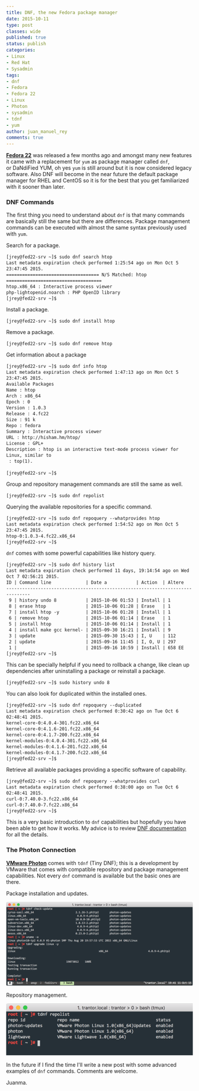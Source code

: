 ```yaml
---
title: DNF, the new Fedora package manager
date: 2015-10-11
type: post
classes: wide
published: true
status: publish
categories:
- Linux
- Red Hat
- Sysadmin
tags:
- dnf
- Fedora
- Fedora 22
- Linux
- Photon
- sysadmin
- tdnf
- yum
author: juan_manuel_rey
comments: true
---
```


**[Fedora 22](https://getfedora.org/)** was released a few months ago and amongst many new features it came with a replacement for `yum` as package manager called `dnf`, or DaNdiFied YUM, oh yes `yum` is still around but it is now considered legacy software. Also DNF will become in the near future the default package manager for RHEL and CentOS so it is for the best that you get familiarized with it sooner than later.

### DNF Commands

The first thing you need to understand about `dnf` is that many commands are basically still the same but there are differences. Package management commands can be executed with almost the same syntax previously used with `yum`.

Search for a package.

```
[jrey@fed22-srv ~]$ sudo dnf search htop
Last metadata expiration check performed 1:25:54 ago on Mon Oct 5 23:47:45 2015.
=================================== N/S Matched: htop ====================================
htop.x86_64 : Interactive process viewer
php-lightopenid.noarch : PHP OpenID library
[jrey@fed22-srv ~]$
```

Install a package.

```
[jrey@fed22-srv ~]$ sudo dnf install htop
```

Remove a package.

```
[jrey@fed22-srv ~]$ sudo dnf remove htop
```

Get information about a package

```
[jrey@fed22-srv ~]$ sudo dnf info htop
Last metadata expiration check performed 1:47:13 ago on Mon Oct 5 23:47:45 2015.
Available Packages
Name : htop
Arch : x86_64
Epoch : 0
Version : 1.0.3
Release : 4.fc22
Size : 91 k
Repo : fedora
Summary : Interactive process viewer
URL : http://hisham.hm/htop/
License : GPL+
Description : htop is an interactive text-mode process viewer for Linux, similar to
 : top(1).

[jrey@fed22-srv ~]$
```

Group and repository management commands are still the same as well.

```
[jrey@fed22-srv ~]$ sudo dnf repolist
```

Querying the available repositories for a specific command.

```
[jrey@fed22-srv ~]$ sudo dnf repoquery --whatprovides htop
Last metadata expiration check performed 1:54:52 ago on Mon Oct 5 23:47:45 2015.
htop-0:1.0.3-4.fc22.x86_64
[jrey@fed22-srv ~]$
```

`dnf` comes with some powerful capabilities like history query.

```
[jrey@fed22-srv ~]$ sudo dnf history list
Last metadata expiration check performed 11 days, 19:14:54 ago on Wed Oct 7 02:56:21 2015.
ID | Command line             | Date a           | Action  | Altere
-------------------------------------------------------------------------------
 9 | history undo 8           | 2015-10-06 01:53 | Install | 1
 8 | erase htop               | 2015-10-06 01:28 | Erase   | 1
 7 | install htop -y          | 2015-10-06 01:28 | Install | 1
 6 | remove htop              | 2015-10-06 01:14 | Erase   | 1
 5 | install htop             | 2015-10-06 01:14 | Install | 1
 4 | install make gcc kernel- | 2015-09-30 16:21 | Install | 9
 3 | update                   | 2015-09-30 15:43 | I, U    | 112
 2 | update                   | 2015-09-16 11:45 | I, O, U | 297
 1 |                          | 2015-09-16 10:59 | Install | 658 EE
[jrey@fed22-srv ~]$
```

This can be specially helpful if you need to rollback a change, like clean up dependencies after uninstalling a package or reinstall a package.

```
[jrey@fed22-srv ~]$ sudo history undo 8
```

You can also look for duplicated within the installed ones.

```
[jrey@fed22-srv ~]$ sudo dnf repoquery --duplicated
Last metadata expiration check performed 0:30:42 ago on Tue Oct 6 02:48:41 2015.
kernel-core-0:4.0.4-301.fc22.x86_64
kernel-core-0:4.1.6-201.fc22.x86_64
kernel-core-0:4.1.7-200.fc22.x86_64
kernel-modules-0:4.0.4-301.fc22.x86_64
kernel-modules-0:4.1.6-201.fc22.x86_64
kernel-modules-0:4.1.7-200.fc22.x86_64
[jrey@fed22-srv ~]$
```

Retrieve all available packages providing a specific software of capability.

```
[jrey@fed22-srv ~]$ sudo dnf repoquery --whatprovides curl
Last metadata expiration check performed 0:38:00 ago on Tue Oct 6 02:48:41 2015.
curl-0:7.40.0-3.fc22.x86_64
curl-0:7.40.0-7.fc22.x86_64
[jrey@fed22-srv ~]$
```

This is a very basic introduction to `dnf` capabilities but hopefully you have been able to get how it works. My advice is to review [DNF documentation](http://dnf.readthedocs.org/en/latest/index.html) for all the details.

### The Photon Connection

[**VMware Photon**](https://vmware.github.io/photon/) comes with `tdnf` (Tiny DNF); this is a development by VMware that comes with compatible repository and package management capabilities. Not every `dnf` command is available but the basic ones are there.

Package installation and updates.

[![](/assets/images/screen-shot-2015-10-11-at-19-41-00.png)]({{site.url}}/assets/images/screen-shot-2015-10-11-at-19-41-00.png)

Repository management.

[![](/assets/images/screen-shot-2015-10-11-at-18-54-47.png)]({{site.url}}/assets/images/screen-shot-2015-10-11-at-18-54-47.png)

In the future if I find the time I'll write a new post with some advanced examples of `dnf` commands. Comments are welcome.

Juanma.
